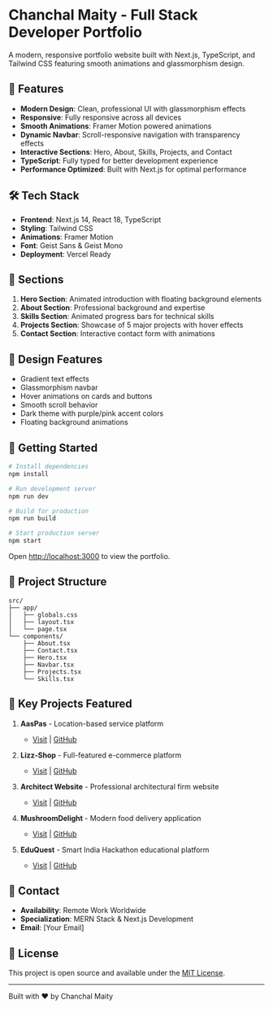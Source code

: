 # Chanchal Maity - Full Stack Developer Portfolio

A modern, responsive portfolio website built with Next.js, TypeScript, and Tailwind CSS featuring smooth animations and glassmorphism design.

## 🚀 Features

- **Modern Design**: Clean, professional UI with glassmorphism effects
- **Responsive**: Fully responsive across all devices
- **Smooth Animations**: Framer Motion powered animations
- **Dynamic Navbar**: Scroll-responsive navigation with transparency effects
- **Interactive Sections**: Hero, About, Skills, Projects, and Contact
- **TypeScript**: Fully typed for better development experience
- **Performance Optimized**: Built with Next.js for optimal performance

## 🛠️ Tech Stack

- **Frontend**: Next.js 14, React 18, TypeScript
- **Styling**: Tailwind CSS
- **Animations**: Framer Motion
- **Font**: Geist Sans & Geist Mono
- **Deployment**: Vercel Ready

## 📱 Sections

1. **Hero Section**: Animated introduction with floating background elements
2. **About Section**: Professional background and expertise
3. **Skills Section**: Animated progress bars for technical skills
4. **Projects Section**: Showcase of 5 major projects with hover effects
5. **Contact Section**: Interactive contact form with animations

## 🎨 Design Features

- Gradient text effects
- Glassmorphism navbar
- Hover animations on cards and buttons
- Smooth scroll behavior
- Dark theme with purple/pink accent colors
- Floating background animations

## 🚀 Getting Started

```bash
# Install dependencies
npm install

# Run development server
npm run dev

# Build for production
npm run build

# Start production server
npm start
```

Open [http://localhost:3000](http://localhost:3000) to view the portfolio.

## 📂 Project Structure

```
src/
├── app/
│   ├── globals.css
│   ├── layout.tsx
│   └── page.tsx
└── components/
    ├── About.tsx
    ├── Contact.tsx
    ├── Hero.tsx
    ├── Navbar.tsx
    ├── Projects.tsx
    └── Skills.tsx
```

## 🎯 Key Projects Featured

1. **AasPas** - Location-based service platform
   - [Visit](your-link-here) | [GitHub](your-github-link)

2. **Lizz-Shop** - Full-featured e-commerce platform
   - [Visit](your-link-here) | [GitHub](your-github-link)

3. **Architect Website** - Professional architectural firm website
   - [Visit](your-link-here) | [GitHub](your-github-link)

4. **MushroomDelight** - Modern food delivery application
   - [Visit](your-link-here) | [GitHub](your-github-link)

5. **EduQuest** - Smart India Hackathon educational platform
   - [Visit](your-link-here) | [GitHub](your-github-link)

## 📧 Contact

- **Availability**: Remote Work Worldwide
- **Specialization**: MERN Stack & Next.js Development
- **Email**: [Your Email]

## 📄 License

This project is open source and available under the [MIT License](LICENSE).

---

Built with ❤️ by Chanchal Maity